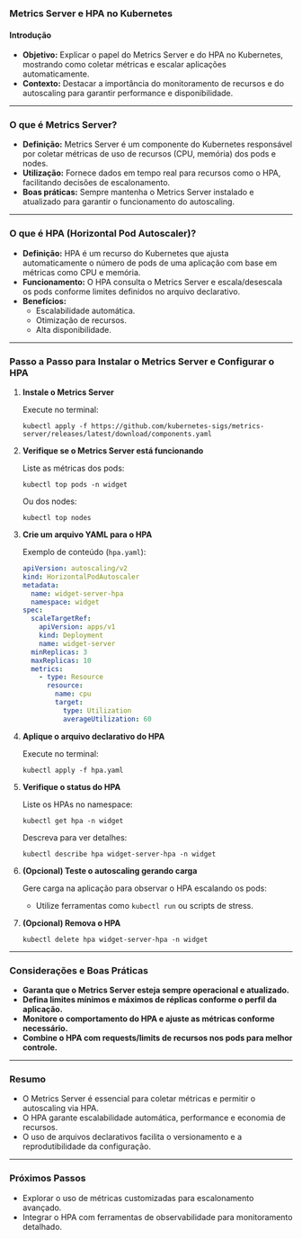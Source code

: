 ### Metrics Server e HPA no Kubernetes

#### Introdução

- **Objetivo:** Explicar o papel do Metrics Server e do HPA no Kubernetes, mostrando como coletar métricas e escalar aplicações automaticamente.
- **Contexto:** Destacar a importância do monitoramento de recursos e do autoscaling para garantir performance e disponibilidade.

---

### O que é Metrics Server?

- **Definição:** Metrics Server é um componente do Kubernetes responsável por coletar métricas de uso de recursos (CPU, memória) dos pods e nodes.
- **Utilização:** Fornece dados em tempo real para recursos como o HPA, facilitando decisões de escalonamento.
- **Boas práticas:** Sempre mantenha o Metrics Server instalado e atualizado para garantir o funcionamento do autoscaling.

---

### O que é HPA (Horizontal Pod Autoscaler)?

- **Definição:** HPA é um recurso do Kubernetes que ajusta automaticamente o número de pods de uma aplicação com base em métricas como CPU e memória.
- **Funcionamento:** O HPA consulta o Metrics Server e escala/desescala os pods conforme limites definidos no arquivo declarativo.
- **Benefícios:**
  - Escalabilidade automática.
  - Otimização de recursos.
  - Alta disponibilidade.

---

### Passo a Passo para Instalar o Metrics Server e Configurar o HPA

1. **Instale o Metrics Server**

   Execute no terminal:

   ```
   kubectl apply -f https://github.com/kubernetes-sigs/metrics-server/releases/latest/download/components.yaml
   ```

2. **Verifique se o Metrics Server está funcionando**

   Liste as métricas dos pods:

   ```
   kubectl top pods -n widget
   ```

   Ou dos nodes:

   ```
   kubectl top nodes
   ```

3. **Crie um arquivo YAML para o HPA**

   Exemplo de conteúdo (`hpa.yaml`):

   ```yaml
   apiVersion: autoscaling/v2
   kind: HorizontalPodAutoscaler
   metadata:
     name: widget-server-hpa
     namespace: widget
   spec:
     scaleTargetRef:
       apiVersion: apps/v1
       kind: Deployment
       name: widget-server
     minReplicas: 3
     maxReplicas: 10
     metrics:
       - type: Resource
         resource:
           name: cpu
           target:
             type: Utilization
             averageUtilization: 60
   ```

4. **Aplique o arquivo declarativo do HPA**

   Execute no terminal:

   ```
   kubectl apply -f hpa.yaml
   ```

5. **Verifique o status do HPA**

   Liste os HPAs no namespace:

   ```
   kubectl get hpa -n widget
   ```

   Descreva para ver detalhes:

   ```
   kubectl describe hpa widget-server-hpa -n widget
   ```

6. **(Opcional) Teste o autoscaling gerando carga**

   Gere carga na aplicação para observar o HPA escalando os pods:

   - Utilize ferramentas como `kubectl run` ou scripts de stress.

7. **(Opcional) Remova o HPA**

   ```
   kubectl delete hpa widget-server-hpa -n widget
   ```

---

### Considerações e Boas Práticas

- **Garanta que o Metrics Server esteja sempre operacional e atualizado.**
- **Defina limites mínimos e máximos de réplicas conforme o perfil da aplicação.**
- **Monitore o comportamento do HPA e ajuste as métricas conforme necessário.**
- **Combine o HPA com requests/limits de recursos nos pods para melhor controle.**

---

### Resumo

- O Metrics Server é essencial para coletar métricas e permitir o autoscaling via HPA.
- O HPA garante escalabilidade automática, performance e economia de recursos.
- O uso de arquivos declarativos facilita o versionamento e a reprodutibilidade da configuração.

---

### Próximos Passos

- Explorar o uso de métricas customizadas para escalonamento avançado.
- Integrar o HPA com ferramentas de observabilidade para monitoramento detalhado.
